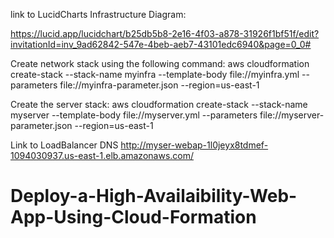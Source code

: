 
link to LucidCharts Infrastructure Diagram:

https://lucid.app/lucidchart/b25db5b8-2e16-4f03-a878-31926f1bf51f/edit?invitationId=inv_9ad62842-547e-4beb-aeb7-43101edc6940&page=0_0#


Create network stack using the following command:
aws cloudformation create-stack --stack-name myinfra --template-body file://myinfra.yml    --parameters file://myinfra-parameter.json  --region=us-east-1

Create the server stack:
aws cloudformation create-stack --stack-name myserver --template-body file://myserver.yml --parameters file://myserver-parameter.json --region=us-east-1

Link to LoadBalancer DNS
http://myser-webap-1l0jeyx8tdmef-1094030937.us-east-1.elb.amazonaws.com/


# Deploy-a-High-Availaibility-Web-App-Using-Cloud-Formation
